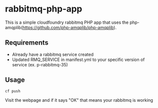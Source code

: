 # rabbitmq-php-app
This is a simple cloudfoundry rabbitmq PHP app that uses the php-amqplib(https://github.com/php-amqplib/php-amqplib).

## Requirements
- Already have a rabbitmq service created
- Updated RMQ_SERVICE in manifest.yml to your specific version of service (ex. p-rabbitmq-35)

## Usage
```
cf push
```
Visit the webpage and if it says "OK" that means your rabbitmq is working
